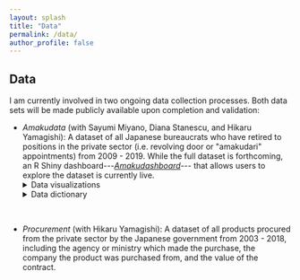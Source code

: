 ```yaml
---
layout: splash
title: "Data"
permalink: /data/
author_profile: false
---
```


## Data

I am currently involved in two ongoing data collection processes. Both data sets will be made publicly available upon completion and validation: 

- *Amakudata* (with Sayumi Miyano, Diana Stanescu, and Hikaru Yamagishi): A dataset of all Japanese bureaucrats who have retired to positions in the private sector (i.e. revolving door or "amakudari" appointments) from 2009 - 2019. While the full dataset is forthcoming, an R Shiny dashboard---[*Amakudashboard*](https://trevorincerti.shinyapps.io/amakudashboard/)--- that allows users to explore the dataset is currently live.
  <details>
  <summary>Data visualizations</summary>
  <ul>
    <li><a href="https://www.trevorincerti.com/files/ministry_publicinterest.html">Flows of bureaucrats from ministries to top public corporations</a>.</li>
    <li><a href="https://www.trevorincerti.com/files/ministry_private.html">Flows of bureaucrats from ministries to top private sector corporations</a>.</li>
    <li><a href="https://www.trevorincerti.com/files/ministry_industry.html">Flows of bureaucrats from ministries to publicly traded companies by industry</a>.</li>
  </ul>
  </details>
  <details>
  <summary>Data dictionary</summary>
  <ul>
    <li> Coming soon </li>
  </ul>
  </details>

<br>

- *Procurement* (with Hikaru Yamagishi): A dataset of all products procured from the private sector by the Japanese government from 2003 - 2018, including the agency or ministry which made the purchase, the company the product was purchased from, and the value of the contract.










